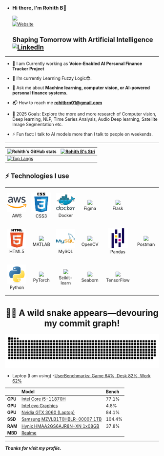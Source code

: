 - ### Hi there, I'm Rohith B👋
  ![](https://komarev.com/ghpvc/?username=rohithb01&color=green)  
  [![Website](https://img.shields.io/website?label=rohithb20001&style=for-the-badge&url=https%3A%2F%2Fcodestackr.com)](https://www.linkedin.com/in/rohithb2001/)


  ## Shaping Tomorrow with Artificial Intelligence [![LinkedIn](https://img.shields.io/badge/linkedin-%230077B5.svg?style=for-the-badge&logo=linkedin&logoColor=white)](https://www.linkedin.com/in/rohithb2001/)


---

  * 🔭 I am Currently working as **Voice-Enabled AI Personal Finance Tracker Project**

  - 🌱 I’m currently Learning Fuzzy Logic😎.

  - 🤖 Ask me about **Machine learning, computer vision, or AI-powered personal finance systems.**
  
  - 📬 How to reach me **rohitbrp01@gmail.com**
  
  - 🥅 2025 Goals: Explore the more and more research of Computer vision, Deep learning, NLP, Time Series Analysis, Audio Deep learning, Satellite Image Segmentation etc.

  - ⚡ Fun fact: I talk to AI models more than I talk to people on weekends.

---
| ![Rohith's GitHub stats](https://github-readme-stats.vercel.app/api?username=rohithb01&show_icons=true&theme=radical) | [![Rohith B's Stri](https://streak-stats.demolab.com?user=rohithb01&theme=dark&border_radius=7&mode=weekly)](https://git.io/streak-stats) |
| ------------------------------------------------------------ | ------------------------------------------------------------ |
| [![Top Langs](https://github-readme-stats.vercel.app/api/top-langs/?username=rohithb01&layout=compact&&show_icons=true&theme=radical)](https://github.com/anuraghazra/github-readme-stats) |                                                              |





   ## ⚡ Technologies I use 

<div align="center">
<table align="center">
    <tr>
      <td align="center" width="140" height="112.43">
        <img src="https://raw.githubusercontent.com/devicons/devicon/master/icons/amazonwebservices/amazonwebservices-original-wordmark.svg" width="65px" />
        <br /> AWS
      </td>
      </td>
      <td align="center" width="140" height="112.43">
        <img src="https://raw.githubusercontent.com/devicons/devicon/master/icons/css3/css3-original-wordmark.svg" width="65px" />
        <br /> CSS3
      </td>
      <td align="center" width="140" height="112.43">
        <img src="https://raw.githubusercontent.com/devicons/devicon/master/icons/docker/docker-original-wordmark.svg" width="65px" />
        <br /> Docker
      </td>
      <td align="center" width="140" height="112.43">
        <img src="https://www.vectorlogo.zone/logos/figma/figma-icon.svg" width="65px" />
        <br /> Figma
      </td>
      <td align="center" width="140" height="112.43">
        <img src="https://www.vectorlogo.zone/logos/pocoo_flask/pocoo_flask-icon.svg" width="65px" />
        <br /> Flask
      </td>
    </tr>
    <tr>
      <td align="center" width="140" height="112.43">
        <img src="https://raw.githubusercontent.com/devicons/devicon/master/icons/html5/html5-original-wordmark.svg" width="65px" />
        <br /> HTML5
      </td>
      <td align="center" width="140" height="112.43">
        <img src="https://upload.wikimedia.org/wikipedia/commons/2/21/Matlab_Logo.png" width="65px" />
        <br /> MATLAB
      </td>
      <td align="center" width="140" height="112.43">
        <img src="https://raw.githubusercontent.com/devicons/devicon/master/icons/mysql/mysql-original-wordmark.svg" width="65px" />
        <br /> MySQL
      </td>
      <td align="center" width="140" height="112.43">
        <img src="https://www.vectorlogo.zone/logos/opencv/opencv-icon.svg" width="65px" />
        <br /> OpenCV
      </td>
      <td align="center" width="140" height="112.43">
        <img src="https://raw.githubusercontent.com/devicons/devicon/2ae2a900d2f041da66e950e4d48052658d850630/icons/pandas/pandas-original.svg" width="65px" />
        <br /> Pandas
      </td>
      <td align="center" width="140" height="112.43">
        <img src="https://www.vectorlogo.zone/logos/getpostman/getpostman-icon.svg" width="65px" />
        <br /> Postman
      </td>
    </tr>
    <tr>
      <td align="center" width="140" height="112.43">
        <img src="https://raw.githubusercontent.com/devicons/devicon/master/icons/python/python-original.svg" width="65px" />
        <br /> Python
      </td>
      <td align="center" width="140" height="112.43">
        <img src="https://www.vectorlogo.zone/logos/pytorch/pytorch-icon.svg" width="65px" />
        <br /> PyTorch
      </td>
      <td align="center" width="140" height="112.43">
        <img src="https://upload.wikimedia.org/wikipedia/commons/0/05/Scikit_learn_logo_small.svg" width="65px" />
        <br /> Scikit-learn
      </td>
      <td align="center" width="140" height="112.43">
        <img src="https://seaborn.pydata.org/_images/logo-mark-lightbg.svg" width="65px" />
        <br /> Seaborn
      </td>
      <td align="center" width="140" height="112.43">
        <img src="https://www.vectorlogo.zone/logos/tensorflow/tensorflow-icon.svg" width="65px" />
        <br /> TensorFlow
      </td>
    </tr>
  </table>
</div>

<div align="center">
  <h1>👨‍💻 A wild snake appears—devouring my commit graph!</h1>
  <picture>
    <source media="(prefers-color-scheme: dark)" srcset="https://raw.githubusercontent.com/platane/snk/output/github-contribution-grid-snake-dark.svg">
    <img alt="GitHub Snake" src="https://raw.githubusercontent.com/platane/snk/output/github-contribution-grid-snake-dark.svg" style="max-width: 100%; height: auto;" />
  </picture>
</div>



 - Laptop (I am using)
 -[UserBenchmarks: Game 64%, Desk 82%, Work 62%](https://www.userbenchmark.com/UserRun/54001935)  

||Model|Bench
:----|:----|:----|
**CPU**|[Intel Core i5-11870H](https://cpu.userbenchmark.com/SpeedTest/1322918/IntelR-CoreTM-i7-10870H-CPU---220GHz)|77.1%
**GPU**|[Intel evo Graphics](https://gpu.userbenchmark.com/SpeedTest/1027883/IntelR-UHD-Graphics)|4.8%
**GPU**|[Nvidia GTX 3060 (Laptop)](https://gpu.userbenchmark.com/SpeedTest/1452971/NVIDIA-GeForce-RTX-3060-Laptop-GPU)|84.1%
**SSD**|[Samsung MZVLB1T0HBLR-00007 1TB](https://ssd.userbenchmark.com/SpeedTest/963042/SAMSUNG-MZVLB1T0HBLR-00007)|104.4%
**RAM**|[Hynix HMAA2GS6AJR8N-XN 1x08GB](https://ram.userbenchmark.com/SpeedTest/1166099/Hynix-HMAA2GS6AJR8N-XN-1x16GB)|37.8%
**MBD**|[Realme](https://www.userbenchmark.com/System/Acer-Predator-PH315-53/193818)|   

---

***Thanks for visit my profile.***
